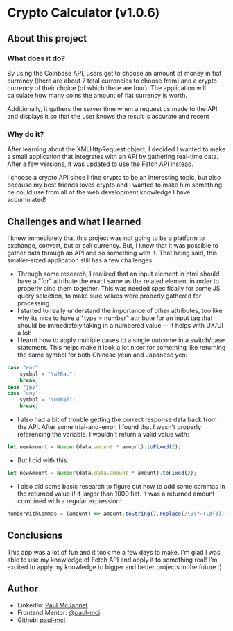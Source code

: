 # Crypto Calculator (v1.0.6)

## About this project

### What does it do?

By using the Coinbase API, users get to choose an amount of money in fiat currency (there are about 7 total currencies to choose from) and a crypto currency of their choice (of which there are four). The application will calculate how many coins the amount of fiat currency is worth.

Additionally, it gathers the server time when a request us made to the API and displays it so that the user knows the result is accurate and recent

### Why do it?

After learning about the XMLHttpRequest object, I decided I wanted to make a small application that integrates with an API by gathering real-time data. After a few versions, it was updated to use the Fetch API instead.

I choose a crypto API since I find crypto to be an interesting topic, but also because my best friends loves crypto and I wanted to make him something he could use from all of the web development knowledge I have accumulated!

## Challenges and what I learned

I knew immediately that this project was not going to be a platform to exchange, convert, but or sell currency. But, I knew that it was possible to gather data through an API and so something with it. That being said, this smaller-sized application still has a few challenges:

-   Through some research, I realized that an input element in html should have a "for" attribute the exact same as the related element in order to properly bind them together. This was needed specifically for some JS query selection, to make sure values were properly gathered for processing.
-   I started to really understand the importance of other attributes, too like why its nice to have a "type = number" attribute for an input tag that should be immediately taking in a numbered value -- it helps with UX/UI a lot!
-   I learnt how to apply multiple cases to a single outcome in a switch/case statement. This helps make it look a lot nicer for something like returning the same symbol for both Chinese yeun and Japanese yen:

```js
case "eur":
    symbol = "\u20ac";
    break;
case "jpy":
case "cny":
    symbol = "\u00a5";
    break;
```

-   I also had a bit of trouble getting the correct response data back from the API. After some trial-and-error, I found that I wasn't properly referencing the variable. I wouldn't return a valid value with:

```js
let newAmount = Number(data.amount * amount).toFixed(2);
```

-   But I did with this:

```js
let newAmount = Number(data.data.amount * amount).toFixed(2);
```

-   I also did some basic research to figure out how to add some commas in the returned value if it larger than 1000 fiat. It was a returned amount combined with a regular expression:

```js
numberWithCommas = (amount) => amount.toString().replace(/\B(?=(\d{3})+(?!\d))/g, ",");
```

## Conclusions

This app was a lot of fun and it took me a few days to make. I'm glad I was able to use my knowledge of Fetch API and apply it to something real! I'm excited to apply my knowledge to bigger and better projects in the future :)

## Author

-   LinkedIn: [Paul McJannet](www.linkedin.com/in/paul-mcjannet)
-   Frontend Mentor: [@paul-mcj](https://www.frontendmentor.io/profile/paul-mcj)
-   Github: [paul-mcj](https://github.com/paul-mcj)
